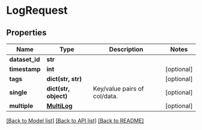 # LogRequest

## Properties
Name | Type | Description | Notes
------------ | ------------- | ------------- | -------------
**dataset_id** | **str** |  | 
**timestamp** | **int** |  | [optional] 
**tags** | **dict(str, str)** |  | [optional] 
**single** | **dict(str, object)** | Key/value pairs of col/data. | [optional] 
**multiple** | [**MultiLog**](MultiLog.md) |  | [optional] 

[[Back to Model list]](../README.md#documentation-for-models) [[Back to API list]](../README.md#documentation-for-api-endpoints) [[Back to README]](../README.md)


